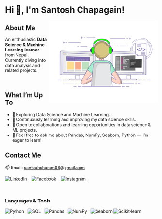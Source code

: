# Hi 👋, I'm Santosh Chapagain!
<img src="giffile.gif" alt="Coding animation" width="360" align="right" />

## About Me
An enthusiastic **Data Science & Machine Learning learner** from Nepal.  
Currently diving into data analysis and related projects.  

<br/>

## What I’m Up To  
- 🔭 Exploring Data Science and Machine Learning.  
- 🌱 Continuously learning and improving my data science skills.  
- 🤝 Open to collaborations and learning opportunities in data science & ML projects.  
- 💬 Feel free to ask me about Pandas, NumPy, Seaborn, Python — I’m eager to learn!

## Contact Me  
📫 Email: [santoahsharam98@gmail.com](mailto:santoahsharam98@gmail.com)

<p align="left">
  <a href="https://www.linkedin.com/in/santosh-chapagain-041629259/" target="_blank">
    <img src="https://img.icons8.com/color/48/linkedin-circled--v1.png" height="44" alt="LinkedIn"/>
  </a>&nbsp;&nbsp;
  <a href="https://www.facebook.com/santosh.chapagain.376" target="_blank">
    <img src="https://img.icons8.com/color/48/facebook-circled--v1.png" height="44" alt="Facebook"/>
  </a>&nbsp;&nbsp;
  <a href="https://www.instagram.com/santosz_79/" target="_blank">
    <img src="https://img.icons8.com/fluency/48/instagram-new.png" height="44" alt="Instagram"/>
  </a>
</p>

</br>

### Languages & Tools
<p align="left">
  <img src="https://cdn.jsdelivr.net/gh/devicons/devicon/icons/python/python-original.svg" alt="Python" height="40"/>&nbsp;&nbsp;
  <img src="https://cdn.jsdelivr.net/gh/devicons/devicon/icons/mysql/mysql-original.svg" alt="SQL" height="40"/>&nbsp;&nbsp;
  <img src="https://cdn.jsdelivr.net/gh/devicons/devicon/icons/pandas/pandas-original.svg" alt="Pandas" height="40"/>&nbsp;&nbsp;
  <img src="https://cdn.jsdelivr.net/gh/devicons/devicon/icons/numpy/numpy-original.svg" alt="NumPy" height="40"/>&nbsp;&nbsp;
  <img src="https://raw.githubusercontent.com/mwaskom/seaborn/master/doc/_static/logo-mark-lightbg.svg" alt="Seaborn" height="40"/>
   <img src="https://scikit-learn.org/stable/_static/scikit-learn-logo-small.png" alt="Scikit-learn" height="40"/>&nbsp;&nbsp;
</p>
